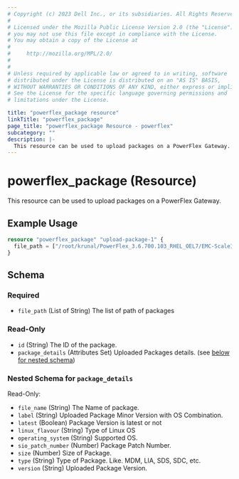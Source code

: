 ```yaml
---
# Copyright (c) 2023 Dell Inc., or its subsidiaries. All Rights Reserved.
# 
# Licensed under the Mozilla Public License Version 2.0 (the "License");
# you may not use this file except in compliance with the License.
# You may obtain a copy of the License at
# 
#     http://mozilla.org/MPL/2.0/
# 
# 
# Unless required by applicable law or agreed to in writing, software
# distributed under the License is distributed on an "AS IS" BASIS,
# WITHOUT WARRANTIES OR CONDITIONS OF ANY KIND, either express or implied.
# See the License for the specific language governing permissions and
# limitations under the License.

title: "powerflex_package resource"
linkTitle: "powerflex_package"
page_title: "powerflex_package Resource - powerflex"
subcategory: ""
description: |-
  This resource can be used to upload packages on a PowerFlex Gateway.
---
```


# powerflex_package (Resource)

This resource can be used to upload packages on a PowerFlex Gateway.


## Example Usage

```terraform
resource "powerflex_package" "upload-package-1" {
  file_path = ["/root/krunal/PowerFlex_3.6.700.103_RHEL_OEL7/EMC-ScaleIO-mdm-3.6-700.103.el7.x86_64.rpm","/root/krunal/PowerFlex_3.6.700.103_RHEL_OEL7/EMC-ScaleIO-sdc-3.6-700.103.el7.x86_64.rpm"]
}
```

<!-- schema generated by tfplugindocs -->
## Schema

### Required

- `file_path` (List of String) The list of path of packages

### Read-Only

- `id` (String) The ID of the package.
- `package_details` (Attributes Set) Uploaded Packages details. (see [below for nested schema](#nestedatt--package_details))

<a id="nestedatt--package_details"></a>
### Nested Schema for `package_details`

Read-Only:

- `file_name` (String) The Name of package.
- `label` (String) Uploaded Package Minor Version with OS Combination.
- `latest` (Boolean) Package Version is latest or not
- `linux_flavour` (String) Type of Linux OS
- `operating_system` (String) Supported OS.
- `sio_patch_number` (Number) Package Patch Number.
- `size` (Number) Size of Package.
- `type` (String) Type of Package. Like. MDM, LIA, SDS, SDC, etc.
- `version` (String) Uploaded Package Version.

